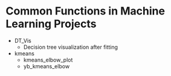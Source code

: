 Common Functions in Machine Learning Projects
===

- DT_Vis
    - Decision tree visualization after fitting
- kmeans
    - kmeans_elbow_plot
    - yb_kmeans_elbow